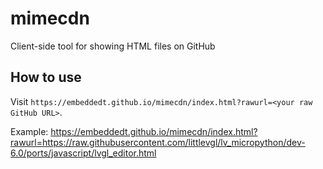 # mimecdn
Client-side tool for showing HTML files on GitHub

## How to use

Visit `https://embeddedt.github.io/mimecdn/index.html?rawurl=<your raw GitHub URL>`.

Example: https://embeddedt.github.io/mimecdn/index.html?rawurl=https://raw.githubusercontent.com/littlevgl/lv_micropython/dev-6.0/ports/javascript/lvgl_editor.html
